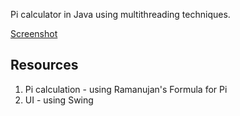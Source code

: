 Pi calculator in Java using multithreading techniques.

[Screenshot](http://i.gyazo.com/9d7b95a1f67c51d8da0a8b8f4923641e.png)

## Resources
1. Pi calculation - using Ramanujan's Formula for Pi
3. UI - using Swing



